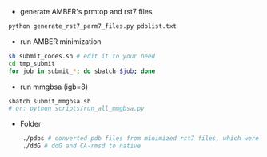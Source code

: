 - generate AMBER's prmtop and rst7 files

```bash
python generate_rst7_parm7_files.py pdblist.txt
```

- run AMBER minimization

```bash
sh submit_codes.sh # edit it to your need
cd tmp_submit
for job in submit_*; do sbatch $job; done
```

- run mmgbsa (igb=8)

```bash
sbatch submit_mmgbsa.sh
# or: python scripts/run_all_mmgbsa.py
```

- Folder

```bash
    ./pdbs # converted pdb files from minimized rst7 files, which were used for mmgbsa
    ./ddG # ddG and CA-rmsd to native
```
